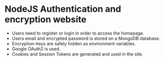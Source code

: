 # NodeJS Authentication and encryption website

* Users need to register or login in order to access the homepage.
* Users email and encrypted password is stored on a MongoDB database.
* Encryption-keys are safely hidden as environment variables.
* Google OAuth2 is used.
* Cookies and Session Tokens are generated and used in the site.
